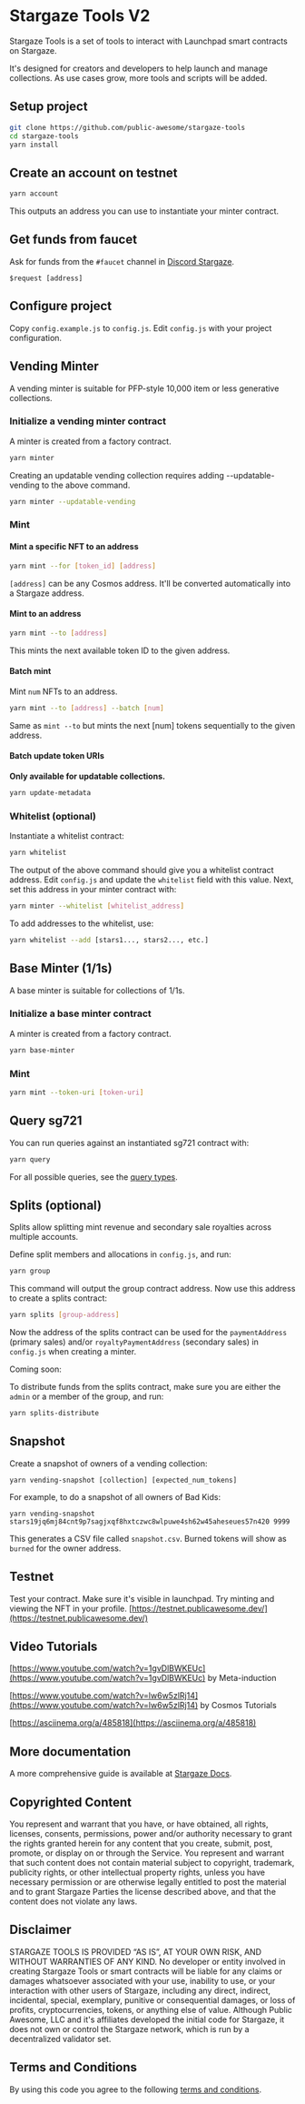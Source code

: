 # Stargaze Tools V2

Stargaze Tools is a set of tools to interact with Launchpad smart contracts on Stargaze.

It's designed for creators and developers to help launch and manage collections. As use cases grow, more tools and scripts will be added.

## Setup project

```sh
git clone https://github.com/public-awesome/stargaze-tools
cd stargaze-tools
yarn install
```

## Create an account on testnet

```sh
yarn account
```

This outputs an address you can use to instantiate your minter contract.

## Get funds from faucet

Ask for funds from the `#faucet` channel in [Discord Stargaze](https://discord.gg/stargaze).

```
$request [address]
```

## Configure project

Copy `config.example.js` to `config.js`.
Edit `config.js` with your project configuration.

## Vending Minter

A vending minter is suitable for PFP-style 10,000 item or less generative collections.

### Initialize a vending minter contract

A minter is created from a factory contract.

```sh
yarn minter
```

Creating an updatable vending collection requires adding --updatable-vending to the above command.

```sh
yarn minter --updatable-vending
```

### Mint

#### Mint a specific NFT to an address

```sh
yarn mint --for [token_id] [address]
```

`[address]` can be any Cosmos address. It'll be converted automatically into a Stargaze address.

#### Mint to an address

```sh
yarn mint --to [address]
```

This mints the next available token ID to the given address.

#### Batch mint

Mint `num` NFTs to an address.

```sh
yarn mint --to [address] --batch [num]
```

Same as `mint --to` but mints the next [num] tokens sequentially to the given address.

#### Batch update token URIs

**Only available for updatable collections.**

```sh
yarn update-metadata
```

### Whitelist (optional)

Instantiate a whitelist contract:

```sh
yarn whitelist
```

The output of the above command should give you a whitelist contract address. Edit `config.js` and update the `whitelist` field with this value. Next, set this address in your minter contract with:

```sh
yarn minter --whitelist [whitelist_address]
```

To add addresses to the whitelist, use:

```sh
yarn whitelist --add [stars1..., stars2..., etc.]
```

## Base Minter (1/1s)

A base minter is suitable for collections of 1/1s.

### Initialize a base minter contract

A minter is created from a factory contract.

```sh
yarn base-minter
```

### Mint

```sh
yarn mint --token-uri [token-uri]
```

## Query sg721

You can run queries against an instantiated sg721 contract with:

```sh
yarn query
```

For all possible queries, see the [query types](https://github.com/public-awesome/cw-nfts/blob/main/contracts/cw721-base/src/msg.rs#L76).

## Splits (optional)

Splits allow splitting mint revenue and secondary sale royalties across multiple accounts.

Define split members and allocations in `config.js`, and run:

```sh
yarn group
```

This command will output the group contract address. Now use this address to create a splits contract:

```sh
yarn splits [group-address]
```

Now the address of the splits contract can be used for the `paymentAddress` (primary sales) and/or `royaltyPaymentAddress` (secondary sales) in `config.js` when creating a minter.

Coming soon:

To distribute funds from the splits contract, make sure you are either the `admin` or a member of the group, and run:

```sh
yarn splits-distribute
```

## Snapshot

Create a snapshot of owners of a vending collection:

```
yarn vending-snapshot [collection] [expected_num_tokens]
```

For example, to do a snapshot of all owners of Bad Kids:

```
yarn vending-snapshot stars19jq6mj84cnt9p7sagjxqf8hxtczwc8wlpuwe4sh62w45aheseues57n420 9999
```

This generates a CSV file called `snapshot.csv`. Burned tokens will show as `burned` for the owner address.

## Testnet

Test your contract. Make sure it's visible in launchpad. Try minting and viewing the NFT in your profile.
[https://testnet.publicawesome.dev/](https://testnet.publicawesome.dev/)

## Video Tutorials

[https://www.youtube.com/watch?v=1gvDlBWKEUc](https://www.youtube.com/watch?v=1gvDlBWKEUc) by Meta-induction

[https://www.youtube.com/watch?v=lw6w5zlRj14](https://www.youtube.com/watch?v=lw6w5zlRj14) by Cosmos Tutorials

[https://asciinema.org/a/485818](https://asciinema.org/a/485818)

## More documentation

A more comprehensive guide is available at [Stargaze Docs](https://docs.stargaze.zone/guides/readme).

## Copyrighted Content

You represent and warrant that you have, or have obtained, all rights, licenses, consents, permissions, power and/or authority necessary to grant the rights granted herein for any content that you create, submit, post, promote, or display on or through the Service. You represent and warrant that such content does not contain material subject to copyright, trademark, publicity rights, or other intellectual property rights, unless you have necessary permission or are otherwise legally entitled to post the material and to grant Stargaze Parties the license described above, and that the content does not violate any laws.

## Disclaimer

STARGAZE TOOLS IS PROVIDED “AS IS”, AT YOUR OWN RISK, AND WITHOUT WARRANTIES OF ANY KIND. No developer or entity involved in creating Stargaze Tools or smart contracts will be liable for any claims or damages whatsoever associated with your use, inability to use, or your interaction with other users of Stargaze, including any direct, indirect, incidental, special, exemplary, punitive or consequential damages, or loss of profits, cryptocurrencies, tokens, or anything else of value. Although Public Awesome, LLC and it's affiliates developed the initial code for Stargaze, it does not own or control the Stargaze network, which is run by a decentralized validator set.

## Terms and Conditions

By using this code you agree to the following [terms and conditions](TERMS).
